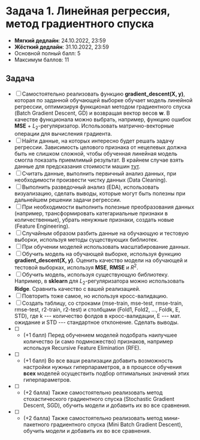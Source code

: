 # Задача 1. Линейная регрессия, метод градиентного спуска

* **Мягкий дедлайн**: 24.10.2022, 23:59
* **Жёсткий дедлайн**: 31.10.2022, 23:59
* Основной полный балл: 5
* Максимум баллов: 11

## Задача

- [ ] Самостоятельно реализовать функцию **gradient_descent(X, y)**, которая по заданной обучающей выборке обучает модель линейной регрессии, оптимизируя функционал методом градиентного спуска (Batch Gradient Descent, GD) и возвращая вектор весов **w**. В качестве функционала можно выбрать, например, функцию ошибок **MSE** + $L_2$-регуляризатор. Использовать матрично-векторные операции для вычисления градиента.
- [ ] Найти данные, на которых интересно будет решать задачу регрессии. Зависимость целового признака от нецелевых должна быть не слишком сложной, чтобы обученная линейная модель смогла показать приемлимый результат. В крайнем случае взять данные для предсказания стоимости машин [тут](https://github.com/rustam-azimov/ml-course/tree/main/data/car_price).
- [ ] Считать данные, выполнить первичный анализ данных, при необходимости произвести чистку данных (Data Cleaning).
- [ ] Выполнить разведочный анализ (EDA), использовать визуализацию, сделать выводы, которые могут быть полезны при дальнейшем решении задачи регрессии.
- [ ] При необходимости выполнить полезные преобразования данных (например, трансформировать категариальные признаки в количественные), убрать ненужные признаки, создать новые (Feature Engineering).
- [ ] Случайным образом разбить данные на обучающую и тестовую выборки, используя методы существующих библиотек.
- [ ] При обучении моделей использовать масштабирование данных.
- [ ] Обучить модель на обучающей выборке, используя функцию **gradient_descent(X, y)**. Оценить качество модели на обучающей и тестовой выборках, используя **MSE**, **RMSE** и $R^2$.
- [ ] Обучить модель, используя существующую библиотеку. Например, в **sklearn** для $L_2$-регуляризатора можно использовать **Ridge**. Сравнить качество с вашей реализацией.
- [ ] Повторить тоже самое, но используя кросс-валидацию.
- [ ] Создать таблицу, со строками (mse-train, mse-test, rmse-train, rmse-test, r2-train, r2-test) и столбцами (Fold1, Fold2, ..., Foldk, E, STD), где k --- количество фолдов в кросс-валидации, E --- мат. ожидание и STD --- стандартное отклонение. Сделать выводы.
- [ ] * (+1 балл) Перед обучением моделей подобрать наилучшее количество (и само подмножество) признаков, например используя Recursive Feature Elimination (RFE).
- [ ] * (+1 балл) Во все ваши реализации добавить возможность настройки нужных гиперпараметров, а в процессе обучения **всех** моделей осуществить подбор оптимальных значений этих гиперпараметров.
- [ ] * (+2 балла) Также самостоятельно реализовать метод стохастического градиентного спуска (Stochastic Gradient Descent, SGD), обучить модели и добавить их во все сравнения.
- [ ] * (+2 балла) Также самостоятельно реализовать метод мини-пакетного градиентного спуска (Mini Batch Gradient Descent), обучить модели и добавить их во все сравнения.
